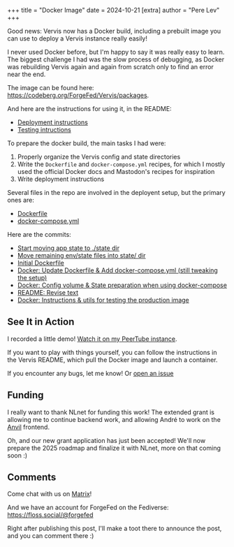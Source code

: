 +++
title = "Docker Image"
date = 2024-10-21
[extra]
author = "Pere Lev"
+++

Good news: Vervis now has a Docker build, including a prebuilt image you can
use to deploy a Vervis instance really easily!

I never used Docker before, but I'm happy to say it was really easy to learn.
The biggest challenge I had was the slow process of debugging, as Docker was
rebuilding Vervis again and again from scratch only to find an error near the
end.

The image can be found here: <https://codeberg.org/ForgeFed/Vervis/packages>.

And here are the instructions for using it, in the README:

- [Deployment instructions](https://codeberg.org/ForgeFed/Vervis#deployment)
- [Testing intructions](https://codeberg.org/ForgeFed/Vervis#testing-the-production-image)

To prepare the docker build, the main tasks I had were:

1. Properly organize the Vervis config and state directories
2. Write the `Dockerfile` and `docker-compose.yml` recipes, for which I mostly
   used the official Docker docs and Mastodon's recipes for inspiration
3. Write deployment instructions

Several files in the repo are involved in the deployent setup, but the primary
ones are:

- [Dockerfile](https://codeberg.org/ForgeFed/Vervis/src/branch/main/Dockerfile)
- [docker-compose.yml](https://codeberg.org/ForgeFed/Vervis/src/branch/main/docker-compose.yml)

Here are the commits:

- [Start moving app state to ./state dir](https://codeberg.org/ForgeFed/Vervis/commit/27f1fe2db39019bcca6d188397d025ec315f1b17)
- [Move remaining env/state files into state/ dir](https://codeberg.org/ForgeFed/Vervis/commit/0e2ab56219ee513ee710000fd5eede3738d44077)
- [Initial Dockerfile](https://codeberg.org/ForgeFed/Vervis/commit/d077203b2f461bddaabd121cc5967596f4565d43)
- [Docker: Update Dockerfile & Add docker-compose.yml (still tweaking the setup)](https://codeberg.org/ForgeFed/Vervis/commit/b7b6fd7a2e31eff2fdcd122409e40d0e6a4a436b)
- [Docker: Config volume & State preparation when using docker-compose](https://codeberg.org/ForgeFed/Vervis/commit/d35b26c1c25f75d1c4ffdebc56e4e102a75f408e)
- [README: Revise text](https://codeberg.org/ForgeFed/Vervis/commit/4b113b8a20643d193edd83d501cc9f85cd94c7ac)
- [Docker: Instructions & utils for testing the production image](https://codeberg.org/ForgeFed/Vervis/commit/7057be55aabe6934253d871a2e30798521769ed0)

## See It in Action

I recorded a little demo! [Watch it on my PeerTube
instance](https://tube.towards.vision/w/42xz9DMzFLXJQXdsutEyu2).

If you want to play with things yourself, you can follow the instructions in
the Vervis README, which pull the Docker image and launch a container.

If you encounter any bugs, let me know! Or [open an
issue](https://codeberg.org/ForgeFed/Vervis/issues)

## Funding

I really want to thank NLnet for funding this work! The extended grant is
allowing me to continue backend work, and allowing André to work on the
[Anvil][] frontend.

Oh, and our new grant application has just been accepted! We'll now prepare the
2025 roadmap and finalize it with NLnet, more on that coming soon :)

## Comments

Come chat with us on
[Matrix](https://matrix.to/#/#general-forgefed:matrix.batsense.net)!

And we have an account for ForgeFed on the Fediverse:
<https://floss.social/@forgefed>

Right after publishing this post, I'll make a toot there to announce the post,
and you can comment there :)

[kanban]: https://todo.towards.vision/share/lecNDaQoibybOInClIvtXhEIFjChkDpgahQaDlmi/auth?view=kanban
[Vervis]: https://codeberg.org/ForgeFed/Vervis
[fig]: https://fig.fr33domlover.site
[grape]: https://grape.fr33domlover.site
[walnut]: https://walnut.fr33domlover.site
[Anvil]: https://codeberg.org/Anvil/Anvil
